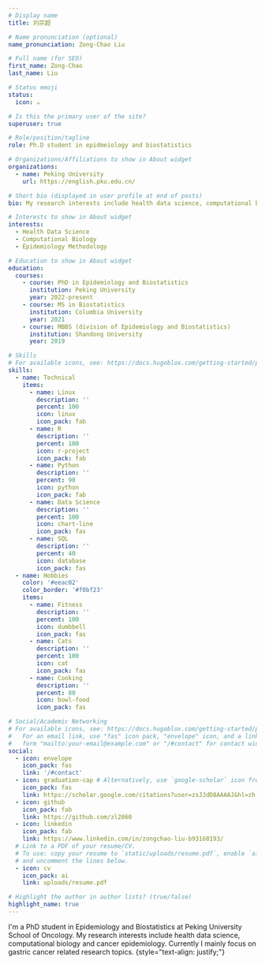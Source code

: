 ```yaml
---
# Display name
title: 刘宗超

# Name pronunciation (optional)
name_pronunciation: Zong-Chao Liu

# Full name (for SEO)
first_name: Zong-Chao
last_name: Liu

# Status emoji
status:
  icon: ☕️

# Is this the primary user of the site?
superuser: true

# Role/position/tagline
role: Ph.D student in epidmeiology and biostatistics

# Organizations/Affiliations to show in About widget
organizations:
  - name: Peking University
    url: https://english.pku.edu.cn/

# Short bio (displayed in user profile at end of posts)
bio: My research interests include health data science, computational biology and cancer epidemiology. Currently I mainly focus on gastric cancer related topics.

# Interests to show in About widget
interests:
  - Health Data Science
  - Computational Biology
  - Epidemiology Methodology

# Education to show in About widget
education:
  courses:
    - course: PhD in Epidemiology and Biostatistics
      institution: Peking University
      year: 2022-present
    - course: MS in Biostatistics
      institution: Columbia University
      year: 2021
    - course: MBBS (division of Epidemiology and Biostatistics)
      institution: Shandong University
      year: 2019

# Skills
# For available icons, see: https://docs.hugoblox.com/getting-started/page-builder/#icons
skills:
  - name: Technical
    items:
      - name: Linux
        description: ''
        percent: 100
        icon: linux
        icon_pack: fab
      - name: R
        description: ''
        percent: 100
        icon: r-project
        icon_pack: fab
      - name: Python
        description: ''
        percent: 90
        icon: python
        icon_pack: fab
      - name: Data Science
        description: ''
        percent: 100
        icon: chart-line
        icon_pack: fas
      - name: SQL
        description: ''
        percent: 40
        icon: database
        icon_pack: fas
  - name: Hobbies
    color: '#eeac02'
    color_border: '#f0bf23'
    items:
      - name: Fitness
        description: ''
        percent: 100
        icon: dumbbell
        icon_pack: fas
      - name: Cats
        description: ''
        percent: 100
        icon: cat
        icon_pack: fas
      - name: Cooking
        description: ''
        percent: 80
        icon: bowl-food
        icon_pack: fas

# Social/Academic Networking
# For available icons, see: https://docs.hugoblox.com/getting-started/page-builder/#icons
#   For an email link, use "fas" icon pack, "envelope" icon, and a link in the
#   form "mailto:your-email@example.com" or "/#contact" for contact widget.
social:
  - icon: envelope
    icon_pack: fas
    link: '/#contact'
  - icon: graduation-cap # Alternatively, use `google-scholar` icon from `ai` icon pack
    icon_pack: fas
    link: https://scholar.google.com/citations?user=zsJJdD8AAAAJ&hl=zh-CN
  - icon: github
    icon_pack: fab
    link: https://github.com/zl2860
  - icon: linkedin
    icon_pack: fab
    link: https://www.linkedin.com/in/zongchao-liu-b93168193/
  # Link to a PDF of your resume/CV.
  # To use: copy your resume to `static/uploads/resume.pdf`, enable `ai` icons in `params.yaml`,
  # and uncomment the lines below.
  - icon: cv
    icon_pack: ai
    link: uploads/resume.pdf

# Highlight the author in author lists? (true/false)
highlight_name: true
---
```


I'm a PhD student in Epidemiology and Biostatistics at Peking University School of Oncology. My research interests include health data science, computational biology and cancer epidemiology. Currently I mainly focus on gastric cancer related research topics. 
{style="text-align: justify;"}
